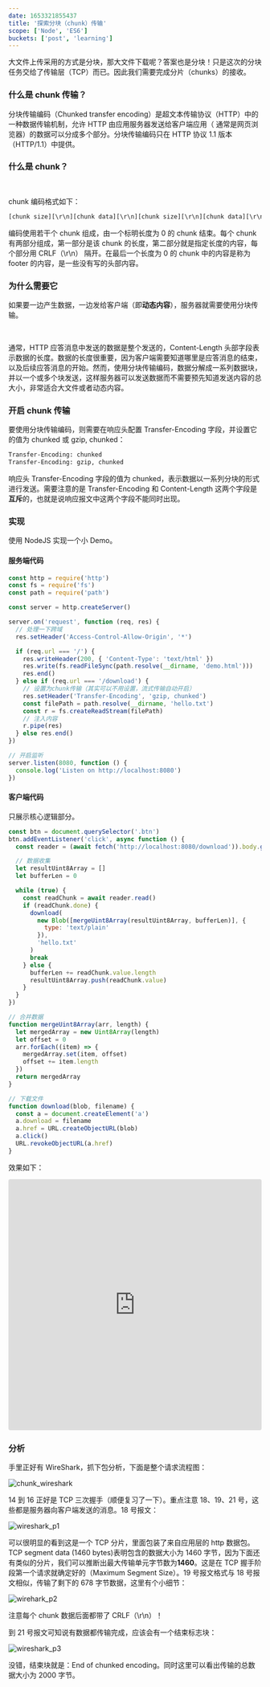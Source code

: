 ```yaml
---
date: 1653321855437
title: '探索分块（chunk）传输'
scope: ['Node', 'ES6']
buckets: ['post', 'learning']
---
```


大文件上传采用的方式是分块，那大文件下载呢？答案也是分块！只是这次的分块任务交给了传输层（TCP）而已。因此我们需要完成分片（chunks）的接收。

### 什么是 chunk 传输？

分块传输编码（Chunked transfer encoding）是超⽂本传输协议（HTTP）中的⼀种数据传输机制，允许 HTTP 由应⽤服务器发送给客户端应⽤（ 通常是⽹页浏览器）的数据可以分成多个部分。分块传输编码只在 HTTP 协议 1.1 版本（HTTP/1.1）中提供。

### 什么是 chunk？

<CenterImg src="https://res.zrain.fun/images/2022/05/chunk_struct-f59ade5edbf1fd8fbd1d58cb411cafaa.png" alt="chunk" zoom="40%" />

<br/>

chunk 编码格式如下：

```txt
[chunk size][\r\n][chunk data][\r\n][chunk size][\r\n][chunk data][\r\n][chunk size = 0][\r\n][\r\n]
```

编码使用若干个 chunk 组成，由一个标明长度为 0 的 chunk 结束。每个 chunk 有两部分组成，第一部分是该 chunk 的长度，第二部分就是指定长度的内容，每个部分用 CRLF（\r\n） 隔开。在最后一个长度为 0 的 chunk 中的内容是称为 footer 的内容，是一些没有写的头部内容。

### 为什么需要它

如果要一边产生数据，一边发给客户端（即**动态内容**），服务器就需要使用分块传输。

<CenterImg src="https://res.zrain.fun/images/2022/05/chunk_transform-2100d3e9a6e241800e2210d86873a4de.png" alt="chunk_transform" zoom="48%" />

<br/>

通常，HTTP 应答消息中发送的数据是整个发送的，Content-Length 头部字段表⽰数据的长度。数据的长度很重要，因为客户端需要知道哪⾥是应答消息的结束，以及后续应答消息的开始。然⽽，使⽤分块传输编码，数据分解成⼀系列数据块，并以⼀个或多个块发送，这样服务器可以发送数据⽽不需要预先知道发送内容的总⼤⼩，非常适合大文件或者动态内容。

### 开启 chunk 传输

要使用分块传输编码，则需要在响应头配置 Transfer-Encoding 字段，并设置它的值为 chunked 或 gzip, chunked：

```txt
Transfer-Encoding: chunked
Transfer-Encoding: gzip, chunked
```

响应头 Transfer-Encoding 字段的值为 chunked，表示数据以一系列分块的形式进行发送。需要注意的是 Transfer-Encoding 和 Content-Length 这两个字段是**互斥**的，也就是说响应报文中这两个字段不能同时出现。

### 实现

使用 NodeJS 实现一个小 Demo。

#### 服务端代码

```javascript
const http = require('http')
const fs = require('fs')
const path = require('path')

const server = http.createServer()

server.on('request', function (req, res) {
  // 处理一下跨域
  res.setHeader('Access-Control-Allow-Origin', '*')

  if (req.url === '/') {
    res.writeHeader(200, { 'Content-Type': 'text/html' })
    res.write(fs.readFileSync(path.resolve(__dirname, 'demo.html')))
    res.end()
  } else if (req.url === '/download') {
    // 设置为chunk传输（其实可以不用设置，流式传输自动开启）
    res.setHeader('Transfer-Encoding', 'gzip, chunked')
    const filePath = path.resolve(__dirname, 'hello.txt')
    const r = fs.createReadStream(filePath)
    // 注入内容
    r.pipe(res)
  } else res.end()
})

// 开启监听
server.listen(8080, function () {
  console.log('Listen on http://localhost:8080')
})
```

#### 客户端代码

只展示核心逻辑部分。

```javascript
const btn = document.querySelector('.btn')
btn.addEventListener('click', async function () {
  const reader = (await fetch('http://localhost:8080/download')).body.getReader()

  // 数据收集
  let resultUint8Array = []
  let bufferLen = 0

  while (true) {
    const readChunk = await reader.read()
    if (readChunk.done) {
      download(
        new Blob([mergeUint8Array(resultUint8Array, bufferLen)], {
          type: 'text/plain'
        }),
        'hello.txt'
      )
      break
    } else {
      bufferLen += readChunk.value.length
      resultUint8Array.push(readChunk.value)
    }
  }
})

// 合并数据
function mergeUint8Array(arr, length) {
  let mergedArray = new Uint8Array(length)
  let offset = 0
  arr.forEach((item) => {
    mergedArray.set(item, offset)
    offset += item.length
  })
  return mergedArray
}

// 下载文件
function download(blob, filename) {
  const a = document.createElement('a')
  a.download = filename
  a.href = URL.createObjectURL(blob)
  a.click()
  URL.revokeObjectURL(a.href)
}
```

效果如下：

<iframe src="https://codesandbox.io/embed/chunk-jw5snv?codemirror=1&fontsize=14&hidenavigation=1&theme=night"
     style="width:100%; height:500px; border:0; border-radius: 4px; overflow:hidden;"
     title="chunk"
     allow="accelerometer; ambient-light-sensor; camera; encrypted-media; geolocation; gyroscope; hid; microphone; midi; payment; usb; vr; xr-spatial-tracking"
     sandbox="allow-forms allow-modals allow-popups allow-presentation allow-same-origin allow-scripts allow-downloads"
   ></iframe>

### 分析

手里正好有 WireShark，抓下包分析，下面是整个请求流程图：

![chunk_wireshark](https://res.zrain.fun/images/2022/05/chunk_wireshark-be1861ae3a718c13d8f2b5cd2631187f.png)

14 到 16 正好是 TCP 三次握手（顺便复习了一下）。重点注意 18、19、21 号，这些都是服务器向客户端发送的消息。18 号报文：

![wireshark_p1](https://res.zrain.fun/images/2022/05/wireshark_p1-07bbe5e9df9f378d1beeaa81c5c3a53c.png)

可以很明显的看到这是一个 TCP 分片，里面包装了来自应用层的 http 数据包。TCP segment data (1460 bytes)表明包含的数据大小为 1460 字节，因为下面还有类似的分片，我们可以推断出最大传输单元字节数为**1460**。这是在 TCP 握手阶段第一个请求就确定好的（Maximum Segment Size）。19 号报文格式与 18 号报文相似，传输了剩下的 678 字节数据，这里有个小细节：

![wirehark_p2](https://res.zrain.fun/images/2022/05/wirehark_p2-041f88b256e51e64ef989b21c951f445.png)

注意每个 chunk 数据后面都带了 CRLF（\r\n）！

到 21 号报文可知说有数据都传输完成，应该会有一个结束标志块：

![wireshark_p3](https://res.zrain.fun/images/2022/05/wireshark_p3-57fd50cf65ae38c359c3d086d82c9a98.png)

没错，结束块就是：End of chunked encoding。同时这里可以看出传输的总数据大小为 2000 字节。
